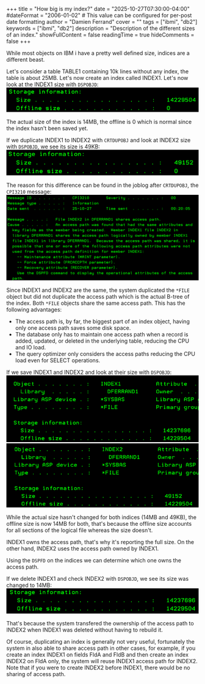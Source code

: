 +++
title = "How big is my index?"
date = "2025-10-27T07:30:00-04:00"
#dateFormat = "2006-01-02" # This value can be configured for per-post date formatting
author = "Damien Ferrand"
cover = ""
tags = ["ibmi", "db2"]
keywords = ["ibmi", "db2"]
description = "Description of the different sizes of an index."
showFullContent = false
readingTime = true
hideComments = false
+++

While most objects on IBM i have a pretty well defined size, indices are a
different beast.

Let's consider a table TABLE1 containing 10k lines without any index, the table
is about 25MB. Let's now create an index called INDEX1. Let's now look at the
INDEX1 size with `DSPOBJD`: ![First index size](images/first_index_size.png)

The actual size of the index is 14MB, the offline is 0 which is normal since the
index hasn't been saved yet.

If we duplicate INDEX1 to INDEX2 with `CRTDUPOBJ` and look at INDEX2 size with
`DSPOBJD`, we see its size is 49KB:
![Second index size](images/second_index_size.png)

The reason for this difference can be found in the joblog after `CRTDUPOBJ`, the
`CPI3210` message: ![CPI3210 message](images/cpi3210_message.png)

Since INDEX1 and INDEX2 are the same, the system duplicated the `*FILE` object
but did not duplicate the access path which is the actual B-tree of the index.
Both `*FILE` objects share the same access path. This has the following
advantages:

- The access path is, by far, the biggest part of an index object, having only
  one access path saves some disk space.
- The database only has to maintain one access path when a record is added,
  updated, or deleted in the underlying table, reducing the CPU and IO load.
- The query optimizer only considers the access paths reducing the CPU load even
  for SELECT operations.

If we save INDEX1 and INDEX2 and look at their size with `DSPOBJD`:
![First index size after save](images/first_index_size_after_save.png)
![Second index size after save](images/second_index_size_after_save.png)

While the actual size hasn't changed for both indices (14MB and 49KB), the
offline size is now 14MB for both, that's because the offline size accounts for
all sections of the logical file whereas the size doesn't.

INDEX1 owns the access path, that's why it's reporting the full size. On the
other hand, INDEX2 uses the access path owned by INDEX1.

Using the `DSPFD` on the indices we can determine which one owns the access
path.

If we delete INDEX1 and check INDEX2 with `DSPOBJD`, we see its size was changed
to 14MB:
![Second_index_size_after_delete](images/second_index_size_after_delete.png)

That's because the system transfered the ownership of the access path to INDEX2
when INDEX1 was deleted without having to rebuild it.

Of course, duplicating an index is generally not very useful, fortunately the
system in also able to share access path in other cases, for example, if you
create an index INDEX1 on fields FldA and FldB and then create an index INDEX2
on FldA only, the system will reuse INDEX1 access path for INDEX2. Note that if
you were to create INDEX2 before INDEX1, there would be no sharing of access
path.
